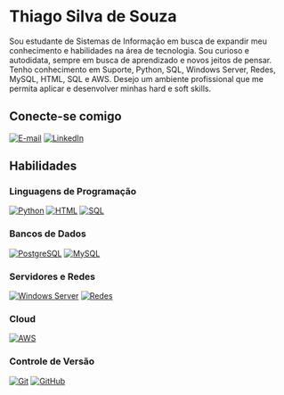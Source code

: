 # Thiago Silva de Souza

Sou estudante de Sistemas de Informação em busca de expandir meu conhecimento 
e habilidades na área de tecnologia. Sou curioso e autodidata, sempre em busca de 
aprendizado e novos jeitos de pensar. Tenho conhecimento em Suporte, Python, 
SQL, Windows Server, Redes, MySQL, HTML, SQL e AWS. Desejo um ambiente profissional que 
me permita aplicar e desenvolver minhas hard e soft skills.

## Conecte-se comigo

[![E-mail](https://img.shields.io/badge/-Email-E94D5F?style=for-the-badge&logo=microsoft-outlook&logoColor=white)](mailto:soutelothiago@gmail.com)
[![LinkedIn](https://img.shields.io/badge/-LinkedIn-30A3DC?style=for-the-badge&logo=linkedin&logoColor=white)](https://www.linkedin.com/in/thiagosoutelo/)

## Habilidades

### Linguagens de Programação
[![Python](https://img.shields.io/badge/Python-3776AB?style=for-the-badge&logo=python&logoColor=white)](https://www.python.org/)
[![HTML](https://img.shields.io/badge/HTML-E34F26?style=for-the-badge&logo=html5&logoColor=white)](https://developer.mozilla.org/en-US/docs/Web/HTML)
[![SQL](https://img.shields.io/badge/SQL-4479A1?style=for-the-badge&logo=sqlite&logoColor=white)](https://www.sqlite.org/)

### Bancos de Dados
[![PostgreSQL](https://img.shields.io/badge/PostgreSQL-336791?style=for-the-badge&logo=postgresql&logoColor=white)](https://www.postgresql.org/)
[![MySQL](https://img.shields.io/badge/MySQL-4479A1?style=for-the-badge&logo=mysql&logoColor=white)](https://www.mysql.com/)

### Servidores e Redes
[![Windows Server](https://img.shields.io/badge/Windows%20Server-0078D6?style=for-the-badge&logo=windows&logoColor=white)](https://www.microsoft.com/en-us/cloud-platform/windows-server)
[![Redes](https://img.shields.io/badge/Redes-FFA500?style=for-the-badge&logo=cisco&logoColor=white)](https://www.cisco.com/)

### Cloud
[![AWS](https://img.shields.io/badge/AWS-FF9900?style=for-the-badge&logo=amazon-aws&logoColor=white)](https://aws.amazon.com/)

### Controle de Versão
[![Git](https://img.shields.io/badge/Git-E94D5F?style=for-the-badge&logo=git&logoColor=white)](https://git-scm.com/doc) 
[![GitHub](https://img.shields.io/badge/GitHub-30A3DC?style=for-the-badge&logo=github&logoColor=white)](https://docs.github.com/)

